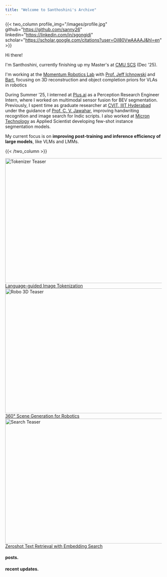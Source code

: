 ```yaml
---
title: "Welcome to Santhoshini's Archive"
---
```


{{< two_column 
    profile_img="/images/profile.jpg" 
    github="https://github.com/sanny26" 
    linkedin="https://linkedin.com/in/sgongidi" 
    scholar="https://scholar.google.com/citations?user=OiI80VwAAAAJ&hl=en"
    >}}

Hi there! 

I'm Santhoshini, currently finishing up my Master's at [CMU SCS](https://www.ri.cmu.edu/) (Dec '25).  

I'm working at the [Momentum Robotics Lab](https://github.com/momentum-robotics-lab) with [Prof. Jeff Ichnowski](https://ichnow.ski/) and [Bart](https://www.bart-ai.com/), focusing on 3D reconstruction and object completion priors for VLAs in robotics

During Summer ’25, I interned at [Plus.ai](https://plus.ai/) as a Perception Research Engineer Intern, where I worked on multimodal sensor fusion for BEV segmentation. Previously, I spent time as graduate researcher at [CVIT, IIIT Hyderabad](https://cvit.iiit.ac.in/) under the guidance of [Prof. C. V. Jawahar](https://scholar.google.com/citations?user=U9dH-DoAAAAJ&hl=en), improving handwriting recognition and image search for Indic scripts. I also worked at [Micron Technology](https://www.micron.com/) as Applied Scientist developing few-shot instance segmentation models.

My current focus is on **improving post-training and inference efficiency of large models**, like VLMs and LMMs.

{{< /two_column >}}

<div class="scroll-container">
  <a href="/posts/imtok/" class="carousel-item" title="Language-guided Image Tokenization - CMU Research 2025">
    <img src="/images/tok.png" alt="Tokenizer Teaser" width="600" height="400">
    <div class="hover-text">Language-guided Image Tokenization</div>
  </a>
  
  <a href="/posts/mast3r/" class="carousel-item" title="360° Scene Generation for Robotics - CMU Research 2025">
    <img src="/images/robomast3r.png" alt="Robo 3D Teaser" width="600" height="400">
    <div class="hover-text">360° Scene Generation for Robotics</div>
  </a>

  <a href="https://cvit.iiit.ac.in/research/projects/cvit-projects/hw-search" class="carousel-item" title="Zeroshot Text Retrieval with Embedding Search - ICDAR 2021">
    <img src="/images/hwsearch.gif" alt="Search Teaser" width="600" height="400">
    <div class="hover-text">Zeroshot Text Retrieval with Embedding Search</div>
  </a>

</div>

#### posts.

#### recent updates.







